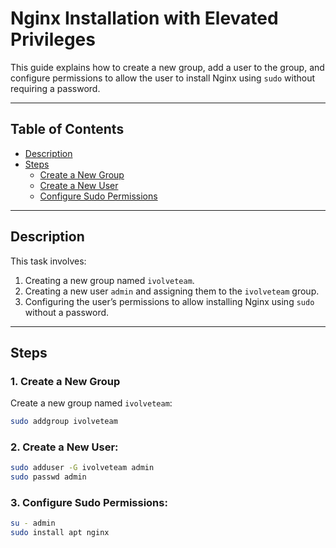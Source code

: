# Nginx Installation with Elevated Privileges

This guide explains how to create a new group, add a user to the group, and configure permissions to allow the user to install Nginx using `sudo` without requiring a password.

---

## Table of Contents
- [Description](#description)
- [Steps](#steps)
  - [Create a New Group](#1-create-a-new-group)
  - [Create a New User](#2-create-a-new-user)
  - [Configure Sudo Permissions](#3-configure-sudo-permissions)

---

## Description
This task involves:
1. Creating a new group named `ivolveteam`.
2. Creating a new user `admin` and assigning them to the `ivolveteam` group.
3. Configuring the user’s permissions to allow installing Nginx using `sudo` without a password.

---

## Steps

### 1. Create a New Group
Create a new group named `ivolveteam`:
```bash
sudo addgroup ivolveteam
```
### 2. Create a New User:
```bash
sudo adduser -G ivolveteam admin
sudo passwd admin
```
### 3. Configure Sudo Permissions:
```bash
su - admin 
sudo install apt nginx
```

